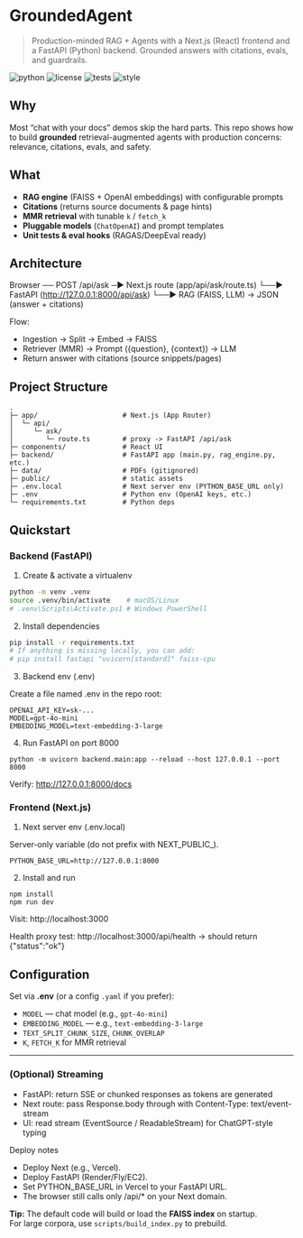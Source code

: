 # GroundedAgent
> Production-minded RAG + Agents with a Next.js (React) frontend and a FastAPI (Python) backend. Grounded answers with citations, evals, and guardrails.

![python](https://img.shields.io/badge/Python-3.11+-blue)
![license](https://img.shields.io/badge/license-MIT-green)
![tests](https://img.shields.io/badge/tests-passing-brightgreen)
![style](https://img.shields.io/badge/style-ruff%20%7C%20black-black)

## Why
Most “chat with your docs” demos skip the hard parts. This repo shows how to build **grounded** retrieval-augmented agents with production concerns: relevance, citations, evals, and safety.

## What
- **RAG engine** (FAISS + OpenAI embeddings) with configurable prompts  
- **Citations** (returns source documents & page hints)  
- **MMR retrieval** with tunable `k` / `fetch_k`  
- **Pluggable models** (`ChatOpenAI`) and prompt templates  
- **Unit tests & eval hooks** (RAGAS/DeepEval ready)

## Architecture

Browser ── POST /api/ask ─▶ Next.js route (app/api/ask/route.ts)
                             └──▶ FastAPI (http://127.0.0.1:8000/api/ask)
                                   └──▶ RAG (FAISS, LLM) → JSON (answer + citations)
                                   
Flow:
- Ingestion → Split → Embed → FAISS
- Retriever (MMR) → Prompt ({question}, {context}) → LLM
- Return answer with citations (source snippets/pages)

## Project Structure

```text
.
├─ app/                     # Next.js (App Router)
│  └─ api/
│     └─ ask/
│        └─ route.ts        # proxy -> FastAPI /api/ask
├─ components/              # React UI
├─ backend/                 # FastAPI app (main.py, rag_engine.py, etc.)
├─ data/                    # PDFs (gitignored)
├─ public/                  # static assets
├─ .env.local               # Next server env (PYTHON_BASE_URL only)
├─ .env                     # Python env (OpenAI keys, etc.)
└─ requirements.txt         # Python deps
```

## Quickstart

### Backend (FastAPI)

1) Create & activate a virtualenv
```bash
python -m venv .venv
source .venv/bin/activate    # macOS/Linux
# .venv\Scripts\Activate.ps1 # Windows PowerShell
```

2) Install dependencies

```bash
pip install -r requirements.txt
# If anything is missing locally, you can add:
# pip install fastapi "uvicorn[standard]" faiss-cpu
```

3) Backend env (.env)

Create a file named .env in the repo root:
```
OPENAI_API_KEY=sk-...
MODEL=gpt-4o-mini
EMBEDDING_MODEL=text-embedding-3-large
```

4) Run FastAPI on port 8000
```
python -m uvicorn backend.main:app --reload --host 127.0.0.1 --port 8000
```
Verify: http://127.0.0.1:8000/docs

### Frontend (Next.js)

1) Next server env (.env.local)

Server-only variable (do not prefix with NEXT_PUBLIC_).
```
PYTHON_BASE_URL=http://127.0.0.1:8000
```

2) Install and run
```
npm install
npm run dev
```
Visit: http://localhost:3000

Health proxy test: http://localhost:3000/api/health
 → should return {"status":"ok"}


## Configuration

Set via **.env** (or a config `.yaml` if you prefer):

- `MODEL` — chat model (e.g., `gpt-4o-mini`)  
- `EMBEDDING_MODEL` — e.g., `text-embedding-3-large`  
- `TEXT_SPLIT_CHUNK_SIZE`, `CHUNK_OVERLAP`  
- `K`, `FETCH_K` for MMR retrieval  

---

### (Optional) Streaming
- FastAPI: return SSE or chunked responses as tokens are generated
- Next route: pass Response.body through with Content-Type: text/event-stream
- UI: read stream (EventSource / ReadableStream) for ChatGPT-style typing

Deploy notes
- Deploy Next (e.g., Vercel).
- Deploy FastAPI (Render/Fly/EC2).
- Set PYTHON_BASE_URL in Vercel to your FastAPI URL.
- The browser still calls only /api/* on your Next domain.

**Tip:** The default code will build or load the **FAISS index** on startup.  
For large corpora, use `scripts/build_index.py` to prebuild.
